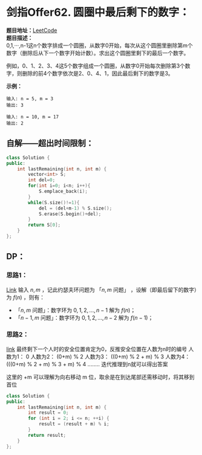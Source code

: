 # 剑指Offer62. 圆圈中最后剩下的数字：  
**题目地址：**[LeetCode](https://leetcode-cn.com/problems/yuan-quan-zhong-zui-hou-sheng-xia-de-shu-zi-lcof/)  
**题目描述：**  
0,1,···,n-1这n个数字排成一个圆圈，从数字0开始，每次从这个圆圈里删除第m个数字（删除后从下一个数字开始计数）。求出这个圆圈里剩下的最后一个数字。

例如，0、1、2、3、4这5个数字组成一个圆圈，从数字0开始每次删除第3个数字，则删除的前4个数字依次是2、0、4、1，因此最后剩下的数字是3。  

**示例：**  
```
输入: n = 5, m = 3
输出: 3

输入: n = 10, m = 17
输出: 2
```

## 自解——超出时间限制：
```cpp
class Solution {
public:
    int lastRemaining(int n, int m) {
        vector<int> S;
        int del=0;
        for(int i=0; i<n; i++){
            S.emplace_back(i);
        }
        while(S.size()!=1){
            del = (del+m-1) % S.size();
            S.erase(S.begin()+del);
        }
        return S[0];
    }
};
```

## DP：  

### 思路1：  
[Link](https://leetcode-cn.com/problems/yuan-quan-zhong-zui-hou-sheng-xia-de-shu-zi-lcof/solution/jian-zhi-offer-62-yuan-quan-zhong-zui-ho-dcow/)
输入 $n, m$ ，记此约瑟夫环问题为 「$n, m$ 问题」 ，设解（即最后留下的数字）为 $f(n)$ ，则有：
- 「$n, m$ 问题」：数字环为 $0, 1, 2, ..., n - 1$ 解为 $f(n)$；  
- 「$n-1, m$ 问题」：数字环为 $0, 1, 2, ..., n - 2$ 解为 $f(n-1)$；  

### 思路2： 
[link](https://leetcode-cn.com/problems/yuan-quan-zhong-zui-hou-sheng-xia-de-shu-zi-lcof/solution/c-dao-tui-fa-mian-shi-ti-62-yuan-quan-zhong-zui-ho/)
最终剩下一个人时的安全位置肯定为0，反推安全位置在人数为n时的编号
人数为1： 0
人数为2： (0+m) % 2
人数为3： ((0+m) % 2 + m) % 3
人数为4： (((0+m) % 2 + m) % 3 + m) % 4
........
迭代推理到n就可以得出答案

这里的 +m 可以理解为向右移动 m 位，取余是在到达尾部还需移动时，将其移到首位
```cpp
class Solution {
public:
    int lastRemaining(int n, int m) {
        int result = 0;
        for (int i = 2; i <= n; ++i) {
            result = (result + m) % i;
        }
        return result;
    }
};
```